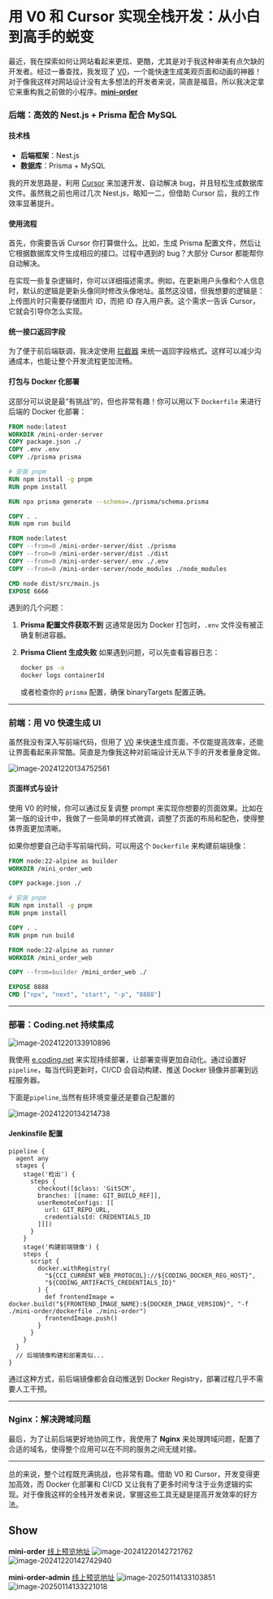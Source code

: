 # 用 V0 和 Cursor 实现全栈开发：从小白到高手的蜕变

最近，我在探索如何让网站看起来更炫、更酷，尤其是对于我这种审美有点欠缺的开发者。经过一番查找，我发现了 [V0](https://v0.dev/)，一个能快速生成美观页面和动画的神器！对于像我这样对网站设计没有太多想法的开发者来说，简直是福音。所以我决定拿它来重构我之前做的小程序。**[mini-order](https:min.liboqiao.top)**

### 后端：高效的 Nest.js + Prisma 配合 MySQL

#### 技术栈

- **后端框架**：Nest.js
- **数据库**：Prisma + MySQL

我的开发思路是，利用 [Cursor](https://www.cursor.com/) 来加速开发、自动解决 bug，并且轻松生成数据库文件。虽然我之前也用过几次 Nest.js，略知一二，但借助 Cursor 后，我的工作效率显著提升。

#### 使用流程

首先，你需要告诉 Cursor 你打算做什么。比如，生成 Prisma 配置文件，然后让它根据数据库文件生成相应的接口。过程中遇到的 bug？大部分 Cursor 都能帮你自动解决。

在实现一些复杂逻辑时，你可以详细描述需求。例如，在更新用户头像和个人信息时，默认的逻辑是更新头像同时修改头像地址。虽然这没错，但我想要的逻辑是：上传图片时只需要存储图片 ID，而把 ID 存入用户表。这个需求一告诉 Cursor，它就会引导你怎么实现。

#### 统一接口返回字段

为了便于前后端联调，我决定使用 [拦截器](https://docs.nestjs.com/interceptors) 来统一返回字段格式。这样可以减少沟通成本，也能让整个开发流程更加流畅。

#### 打包与 Docker 化部署

这部分可以说是最“有挑战”的，但也非常有趣！你可以用以下 `Dockerfile` 来进行后端的 Docker 化部署：

```dockerfile
FROM node:latest
WORKDIR /mini-order-server
COPY package.json ./
COPY .env .env
COPY ./prisma prisma

# 安装 pnpm
RUN npm install -g pnpm
RUN pnpm install

RUN npx prisma generate --schema=./prisma/schema.prisma

COPY . .
RUN npm run build

FROM node:latest
COPY --from=0 /mini-order-server/dist ./prisma
COPY --from=0 /mini-order-server/dist ./dist
COPY --from=0 /mini-order-server/.env ./.env
COPY --from=0 /mini-order-server/node_modules ./node_modules

CMD node dist/src/main.js
EXPOSE 6666
```

遇到的几个问题：

1. **Prisma 配置文件获取不到**
   这通常是因为 Docker 打包时，`.env` 文件没有被正确复制进容器。

2. **Prisma Client 生成失败**
   如果遇到问题，可以先查看容器日志：

   ```bash
   docker ps -a
   docker logs containerId
   ```

   或者检查你的 `prisma` 配置，确保 binaryTargets 配置正确。

---

### 前端：用 V0 快速生成 UI

虽然我没有深入写前端代码，但用了 [V0](https://v0.dev/chat/lMCtpBa38vl?b=b_ZeIovawaX1b) 来快速生成页面，不仅能提高效率，还能让界面看起来非常酷。简直是为像我这种对前端设计无从下手的开发者量身定做。

![image-20241220134752561](https://cdn.liboqiao.top/markdown/image-20241220134752561.png)

#### 页面样式与设计

使用 V0 的时候，你可以通过反复调整 prompt 来实现你想要的页面效果。比如在第一版的设计中，我做了一些简单的样式微调，调整了页面的布局和配色，使得整体界面更加清晰。

如果你想要自己动手写前端代码，可以用这个 `Dockerfile` 来构建前端镜像：

```dockerfile
FROM node:22-alpine as builder
WORKDIR /mini_order_web

COPY package.json ./

# 安装 pnpm
RUN npm install -g pnpm
RUN pnpm install

COPY . .
RUN pnpm run build

FROM node:22-alpine as runner
WORKDIR /mini_order_web

COPY --from=builder /mini_order_web ./

EXPOSE 8888
CMD ["npx", "next", "start", "-p", "8888"]
```

---

### 部署：Coding.net 持续集成

![image-20241220133910896](https://cdn.liboqiao.top/markdown/image-20241220133910896.png)

我使用 [e.coding.net](https://e.coding.net/) 来实现持续部署，让部署变得更加自动化。通过设置好 `pipeline`，每当代码更新时，CI/CD 会自动构建、推送 Docker 镜像并部署到远程服务器。

下面是`pipeline`,当然有些环境变量还是要自己配置的

![image-20241220134214738](https://cdn.liboqiao.top/markdown/image-20241220134214738.png)

#### Jenkinsfile 配置

```jenkinsfile
pipeline {
  agent any
  stages {
    stage('检出') {
      steps {
        checkout([$class: 'GitSCM',
        branches: [[name: GIT_BUILD_REF]],
        userRemoteConfigs: [[
          url: GIT_REPO_URL,
          credentialsId: CREDENTIALS_ID
        ]]])
      }
    }
    stage('构建前端镜像') {
    steps {
      script {
        docker.withRegistry(
          "${CCI_CURRENT_WEB_PROTOCOL}://${CODING_DOCKER_REG_HOST}",
          "${CODING_ARTIFACTS_CREDENTIALS_ID}"
        ) {
          def frontendImage = docker.build("${FRONTEND_IMAGE_NAME}:${DOCKER_IMAGE_VERSION}", "-f ./mini-order/dockerfile ./mini-order")
          frontendImage.push()
        }
      }
    }
  }
  // 后端镜像构建和部署类似...
}
```

通过这种方式，前后端镜像都会自动推送到 Docker Registry，部署过程几乎不需要人工干预。

---

### Nginx：解决跨域问题

最后，为了让前后端更好地协同工作，我使用了 **Nginx** 来处理跨域问题，配置了合适的域名，使得整个应用可以在不同的服务之间无缝对接。

---

总的来说，整个过程既充满挑战，也非常有趣。借助 V0 和 Cursor，开发变得更加高效，而 Docker 化部署和 CI/CD 又让我有了更多时间专注于业务逻辑的实现。对于像我这样的全栈开发者来说，掌握这些工具无疑是提高开发效率的好方法。

## Show

**mini-order**
[线上预览地址](https://min.liboqiao.top)
![image-20241220142721762](https://cdn.liboqiao.top/markdown/image-20241220142721762.png)
![image-20241220142742940](https://cdn.liboqiao.top/markdown/image-20241220142742940.png)

**mini-order-admin**
[线上预览地址](https://min.admin.liboqiao.top)
![image-20250114133103851](https://cdn.liboqiao.top/markdown/image-20250114133103851.png)
![image-20250114133221018](https://cdn.liboqiao.top/markdown/image-20250114133221018.png)
